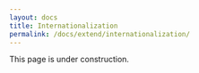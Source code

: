 ```yaml
---
layout: docs
title: Internationalization
permalink: /docs/extend/internationalization/
---
```

This page is under construction.
